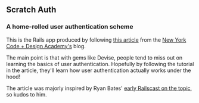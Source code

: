 ## Scratch Auth
### A home-rolled user authentication scheme

This is the Rails app produced by following [this article](http://nycda.com/blog/basic-user-authentication-model-in-rails-4/) from the [New York Code + Design Academy's](http://nycda.com) blog.

The main point is that with gems like Devise, people tend to miss out on learning the basics of user authentication. Hopefully by following the tutorial in the article, they'll learn how user authentication actually works under the hood!

The article was majorly inspired by Ryan Bates' [early Railscast on the topic](http://railscasts.com/episodes/250-authentication-from-scratch), so kudos to him.